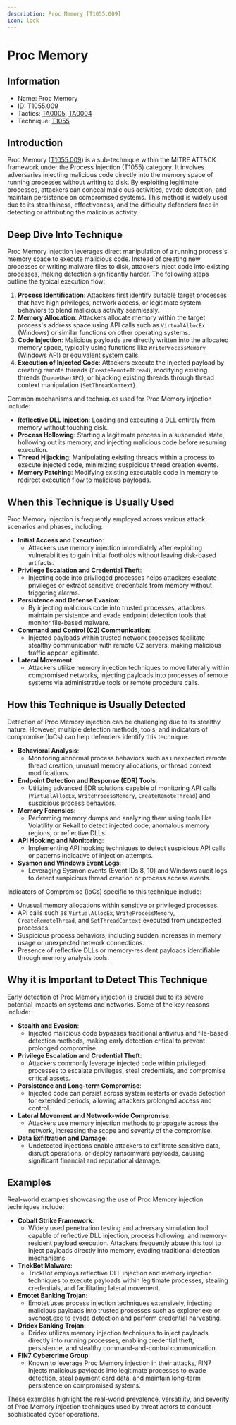 ```yaml
---
description: Proc Memory [T1055.009]
icon: lock
---
```


# Proc Memory

## Information

* Name: Proc Memory
* ID: T1055.009
* Tactics: [TA0005](../), [TA0004](../../ta0004/)
* Technique: [T1055](./)

## Introduction

Proc Memory ([T1055.009](https://attack.mitre.org/techniques/T1055/009/)) is a sub-technique within the MITRE ATT\&CK framework under the Process Injection (T1055) category. It involves adversaries injecting malicious code directly into the memory space of running processes without writing to disk. By exploiting legitimate processes, attackers can conceal malicious activities, evade detection, and maintain persistence on compromised systems. This method is widely used due to its stealthiness, effectiveness, and the difficulty defenders face in detecting or attributing the malicious activity.

## Deep Dive Into Technique

Proc Memory injection leverages direct manipulation of a running process's memory space to execute malicious code. Instead of creating new processes or writing malware files to disk, attackers inject code into existing processes, making detection significantly harder. The following steps outline the typical execution flow:

1. **Process Identification**: Attackers first identify suitable target processes that have high privileges, network access, or legitimate system behaviors to blend malicious activity seamlessly.
2. **Memory Allocation**: Attackers allocate memory within the target process's address space using API calls such as `VirtualAllocEx` (Windows) or similar functions on other operating systems.
3. **Code Injection**: Malicious payloads are directly written into the allocated memory space, typically using functions like `WriteProcessMemory` (Windows API) or equivalent system calls.
4. **Execution of Injected Code**: Attackers execute the injected payload by creating remote threads (`CreateRemoteThread`), modifying existing threads (`QueueUserAPC`), or hijacking existing threads through thread context manipulation (`SetThreadContext`).

Common mechanisms and techniques used for Proc Memory injection include:

* **Reflective DLL Injection**: Loading and executing a DLL entirely from memory without touching disk.
* **Process Hollowing**: Starting a legitimate process in a suspended state, hollowing out its memory, and injecting malicious code before resuming execution.
* **Thread Hijacking**: Manipulating existing threads within a process to execute injected code, minimizing suspicious thread creation events.
* **Memory Patching**: Modifying existing executable code in memory to redirect execution flow to malicious payloads.

## When this Technique is Usually Used

Proc Memory injection is frequently employed across various attack scenarios and phases, including:

* **Initial Access and Execution**:
  * Attackers use memory injection immediately after exploiting vulnerabilities to gain initial footholds without leaving disk-based artifacts.
* **Privilege Escalation and Credential Theft**:
  * Injecting code into privileged processes helps attackers escalate privileges or extract sensitive credentials from memory without triggering alarms.
* **Persistence and Defense Evasion**:
  * By injecting malicious code into trusted processes, attackers maintain persistence and evade endpoint detection tools that monitor file-based malware.
* **Command and Control (C2) Communication**:
  * Injected payloads within trusted network processes facilitate stealthy communication with remote C2 servers, making malicious traffic appear legitimate.
* **Lateral Movement**:
  * Attackers utilize memory injection techniques to move laterally within compromised networks, injecting payloads into processes of remote systems via administrative tools or remote procedure calls.

## How this Technique is Usually Detected

Detection of Proc Memory injection can be challenging due to its stealthy nature. However, multiple detection methods, tools, and indicators of compromise (IoCs) can help defenders identify this technique:

* **Behavioral Analysis**:
  * Monitoring abnormal process behaviors such as unexpected remote thread creation, unusual memory allocations, or thread context modifications.
* **Endpoint Detection and Response (EDR) Tools**:
  * Utilizing advanced EDR solutions capable of monitoring API calls (`VirtualAllocEx`, `WriteProcessMemory`, `CreateRemoteThread`) and suspicious process behaviors.
* **Memory Forensics**:
  * Performing memory dumps and analyzing them using tools like Volatility or Rekall to detect injected code, anomalous memory regions, or reflective DLLs.
* **API Hooking and Monitoring**:
  * Implementing API hooking techniques to detect suspicious API calls or patterns indicative of injection attempts.
* **Sysmon and Windows Event Logs**:
  * Leveraging Sysmon events (Event IDs 8, 10) and Windows audit logs to detect suspicious thread creation or process access events.

Indicators of Compromise (IoCs) specific to this technique include:

* Unusual memory allocations within sensitive or privileged processes.
* API calls such as `VirtualAllocEx`, `WriteProcessMemory`, `CreateRemoteThread`, and `SetThreadContext` executed from unexpected processes.
* Suspicious process behaviors, including sudden increases in memory usage or unexpected network connections.
* Presence of reflective DLLs or memory-resident payloads identifiable through memory analysis tools.

## Why it is Important to Detect This Technique

Early detection of Proc Memory injection is crucial due to its severe potential impacts on systems and networks. Some of the key reasons include:

* **Stealth and Evasion**:
  * Injected malicious code bypasses traditional antivirus and file-based detection methods, making early detection critical to prevent prolonged compromise.
* **Privilege Escalation and Credential Theft**:
  * Attackers commonly leverage injected code within privileged processes to escalate privileges, steal credentials, and compromise critical assets.
* **Persistence and Long-term Compromise**:
  * Injected code can persist across system restarts or evade detection for extended periods, allowing attackers prolonged access and control.
* **Lateral Movement and Network-wide Compromise**:
  * Attackers use memory injection methods to propagate across the network, increasing the scope and severity of the compromise.
* **Data Exfiltration and Damage**:
  * Undetected injections enable attackers to exfiltrate sensitive data, disrupt operations, or deploy ransomware payloads, causing significant financial and reputational damage.

## Examples

Real-world examples showcasing the use of Proc Memory injection techniques include:

* **Cobalt Strike Framework**:
  * Widely used penetration testing and adversary simulation tool capable of reflective DLL injection, process hollowing, and memory-resident payload execution. Attackers frequently abuse this tool to inject payloads directly into memory, evading traditional detection mechanisms.
* **TrickBot Malware**:
  * TrickBot employs reflective DLL injection and memory injection techniques to execute payloads within legitimate processes, stealing credentials, and facilitating lateral movement.
* **Emotet Banking Trojan**:
  * Emotet uses process injection techniques extensively, injecting malicious payloads into trusted processes such as explorer.exe or svchost.exe to evade detection and perform credential harvesting.
* **Dridex Banking Trojan**:
  * Dridex utilizes memory injection techniques to inject payloads directly into running processes, enabling credential theft, persistence, and stealthy command-and-control communication.
* **FIN7 Cybercrime Group**:
  * Known to leverage Proc Memory injection in their attacks, FIN7 injects malicious payloads into legitimate processes to evade detection, steal payment card data, and maintain long-term persistence on compromised systems.

These examples highlight the real-world prevalence, versatility, and severity of Proc Memory injection techniques used by threat actors to conduct sophisticated cyber operations.
